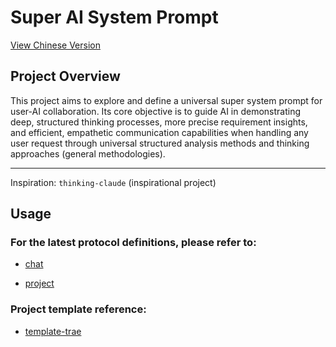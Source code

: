 # Super AI System Prompt

[View Chinese Version](./README_CN.md)

## Project Overview

This project aims to explore and define a universal super system prompt for
user-AI collaboration. Its core objective is to guide AI in demonstrating deep,
structured thinking processes, more precise requirement insights, and efficient,
empathetic communication capabilities when handling any user request through
universal structured analysis methods and thinking approaches (general
methodologies).

---

Inspiration: `thinking-claude` (inspirational project)

## Usage

### For the latest protocol definitions, please refer to:

- [chat](./prompt/thinking.chat.xml)

- [project](./prompt/thinking.project.xml)

### Project template reference:

- [template-trae](./template-trae/)
